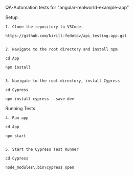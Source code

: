 QA-Automation tests for "angular-realworld-example-app"


Setup

    1. Clone the repository to VSCode.

    https://github.com/kirill-fedotov/api_testing-app.git


    2. Navigate to the root directory and install npm

    cd App

    npm install


    3. Navigate to the root directory, install Cypress

    cd Cypress

    npm install cypress --save-dev

Running Tests

    4. Run app

    cd App

    npm start


    5. Start the Cypress Test Runner

    cd Cypress

    node_modules\.bin\cypress open
